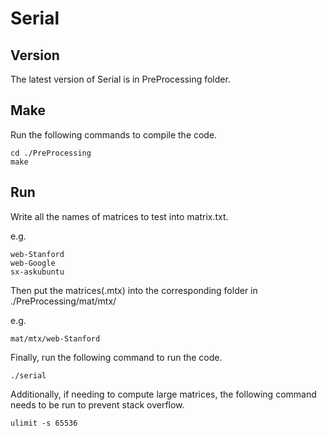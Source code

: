 # Serial
## Version
The latest version of Serial is in PreProcessing folder.
## Make
Run the following commands to compile the code.
```
cd ./PreProcessing
make
```
## Run
Write all the names of matrices to test into matrix.txt.

e.g.
```
web-Stanford
web-Google
sx-askubuntu
```
Then put the matrices(.mtx) into the corresponding folder in ./PreProcessing/mat/mtx/<matrix name>

e.g.
```
mat/mtx/web-Stanford
```
Finally, run the following command to run the code.

```
./serial
```

Additionally, if needing to compute large matrices, the following command needs to be run to prevent stack overflow.
```
ulimit -s 65536
```
